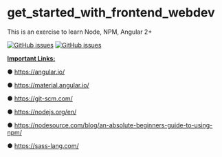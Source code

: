 # get_started_with_frontend_webdev
This is an exercise to learn Node, NPM, Angular 2+

<a href="https://github.com/chaurasia-namrata/get_started_with_frontend_webdev/issues">
        <img alt="GitHub issues" src="https://img.shields.io/github/issues/chaurasia-namrata/get_started_with_frontend_webdev"></a>

<a href="https://img.shields.io/static/v1?label=node&message=14.15.5&color=orange">
        <img alt="GitHub issues" src="https://img.shields.io/static/v1?label=node&message=14.15.5&color=orange"></a>


<b><u>Important Links:</u></b>

● https://angular.io/

● https://material.angular.io/

● https://git-scm.com/

● https://nodejs.org/en/

● https://nodesource.com/blog/an-absolute-beginners-guide-to-using-npm/

● https://sass-lang.com/
